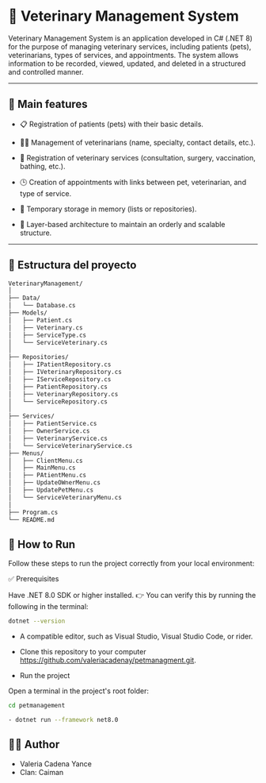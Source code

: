# 🐶 Veterinary Management System

Veterinary Management System is an application developed in C# (.NET 8) for the purpose of managing veterinary services, including patients (pets), veterinarians, types of services, and appointments.
The system allows information to be recorded, viewed, updated, and deleted in a structured and controlled manner.

---  
## 🧩 Main features

- 📋 Registration of patients (pets) with their basic details.

- 🧑‍⚕️ Management of veterinarians (name, specialty, contact details, etc.).

- 💉 Registration of veterinary services (consultation, surgery, vaccination, bathing, etc.).

- 🕒 Creation of appointments with links between pet, veterinarian, and type of service.

- 💾 Temporary storage in memory (lists or repositories).

- 🧱 Layer-based architecture to maintain an orderly and scalable structure.

  
---
## 🧱 Estructura del proyecto

```bash
VeterinaryManagement/
│
├── Data/
│   └── Database.cs
├── Models/
│   ├── Patient.cs
│   ├── Veterinary.cs
│   ├── ServiceType.cs
│   └── ServiceVeterinary.cs
│
├── Repositories/
│   ├── IPatientRepository.cs
│   ├── IVeterinaryRepository.cs
│   ├── IServiceRepository.cs
│   ├── PatientRepository.cs
│   ├── VeterinaryRepository.cs
│   └── ServiceRepository.cs
│
├── Services/
│   ├── PatientService.cs
│   ├── OwnerService.cs
│   ├── VeterinaryService.cs
│   └── ServiceVeterinaryService.cs
├── Menus/
│   ├── ClientMenu.cs
│   ├── MainMenu.cs
│   ├── PAtientMenu.cs
│   ├── UpdateOWnerMenu.cs
│   ├── UpdatePetMenu.cs
│   └── ServiceVeterinaryMenu.cs
│
├── Program.cs
└── README.md

```
## 🧩 How to Run

Follow these steps to run the project correctly from your local environment:

✅ Prerequisites


Have .NET 8.0 SDK or higher installed.
👉 You can verify this by running the following in the terminal:

```bash
dotnet --version
```

- A compatible editor, such as Visual Studio, Visual Studio Code, or rider.

- Clone this repository to your computer https://github.com/valeriacadenay/petmanagment.git.

-  Run the project

Open a terminal in the project's root folder:

 ```bash
cd petmanagement
```

 ```bash
- dotnet run --framework net8.0
```


## 👩‍💻 Author
- Valeria Cadena Yance 
- Clan: Caiman



